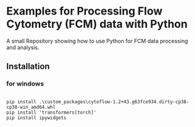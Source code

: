 # Examples for Processing Flow Cytometry (FCM) data with Python
A small Repository showing how to use Python for FCM data processing and analysis.

## Installation
### for windows
```

pip install .\custom_packages\cytoflow-1.2+43.g63fce934.dirty-cp38-cp38-win_amd64.whl
pip install 'transformers[torch]'
pip install ipywidgets
```
